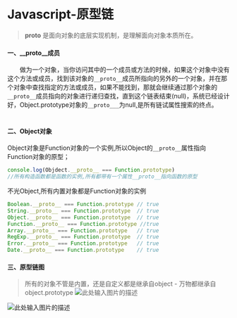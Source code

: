 # Javascript-原型链

>   __proto__ 是面向对象的底层实现机制，是理解面向对象本质所在。

#### 一、__proto__成员
　　做为一个对象，当你访问其中的一个成员或方法的时候，如果这个对象中没有这个方法或成员，找到该对象的`__proto__`成员所指向的另外的一个对象，并在那个对象中查找指定的方法或成员，如果不能找到，那就会继续通过那个对象的`__proto__`成员指向的对象进行递归查找，直到这个链表结束(null)，系统已经设计好，Object.prototype对象的`__proto___`为null,是所有链试属性搜索的终点。
　　
#### 二、Object对象
Object对象是Function对象的一个实例,所以Object的`__proto__`属性指向Function对象的原型；
``` javascript
console.log(Objdect.__proto__ === Function.prototype)
//所有构造函数都是函数的实例,所有都带有一个属性__proto__指向函数的原型
```



  
不光Object,所有内置对象都是Function对象的实例
``` javascript
Boolean.__proto__ === Function.prototype // true
String.__proto__ === Function.prototype  // true
Object.__proto__ === Function.prototype  // true
Function.__proto__ === Function.prototype //true
Array.__proto__ === Function.prototype   // true
RegExp.__proto__ === Function.prototype  // true
Error.__proto__ === Function.prototype   // true
Date.__proto__ === Function.prototype    // true
```
#### 三、原型链图
> 所有的对象不管是内置，还是自定义都是继承自object - 万物都继承自object.prototype 
![此处输入图片的描述][2]
  


  ![此处输入图片的描述][3]


  [2]: https://ooo.0o0.ooo/2017/06/14/59402b379bb63.png
  [3]: https://ooo.0o0.ooo/2017/06/14/59402d0ad64d4.png